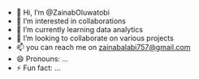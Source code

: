- 👋 Hi, I’m @ZainabOluwatobi
- 👀 I’m interested in collaborations
- 🌱 I’m currently learning data analytics
- 💞️ I’m looking to collaborate on various projects
- 📫 you can reach me on zainabalabi757@gmail.com
- 😄 Pronouns: ...
- ⚡ Fun fact: ...

<!---
ZainabOluwatobi/ZainabOluwatobi is a ✨ special ✨ repository because its `README.md` (this file) appears on your GitHub profile.
You can click the Preview link to take a look at your changes.
--->
